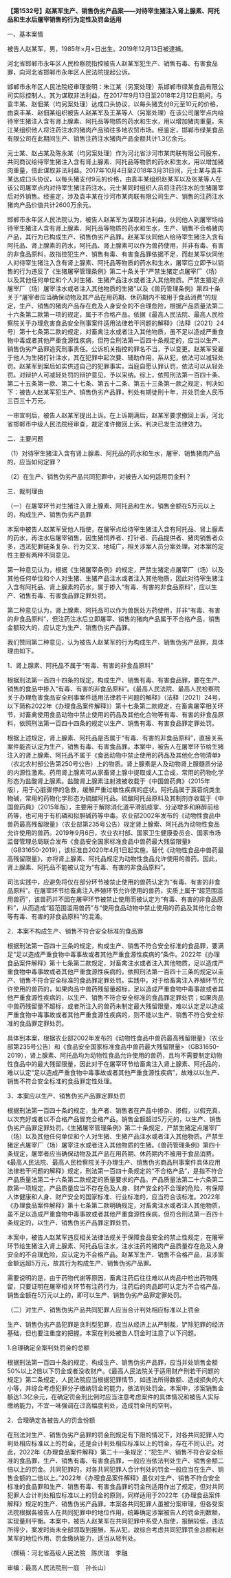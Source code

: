 **【第1532号】赵某军生产、销售伪劣产品案——对待宰生猪注入肾上腺素、阿托品和生水后屠宰销售的行为定性及罚金适用**

一、基本案情

被告人赵某军，男，1985年×月×日出生。2019年12月13日被逮捕。

河北省邯郸市永年区人民检察院指控被告人赵某军犯生产、销售有毒、有害食品罪，向河北省邯郸市永年区人民法院提起公诉。

邯郸市永年区人民法院经审理查明：朱江某（另案处理）系邯郸市绿某食品有限公司实际控制人，其为谋取非法利益，在2017年9月13日至2018年2月12日期间，与袁丰某、赵佃某（均另案处理）达成口头协议，以每头猪支付8元至10元的价格，由袁丰某、赵佃某组织被告人赵某军及王某等人（另案处理）在该公司屠宰点内给待宰生猪注入含有肾上腺素、阿托品等物质的药水和生水，用以增加猪肉重量。朱江某组织他人将注药注水的猪肉产品销往多地农贸市场。经鉴定，邯郸市绿某食品有限公司在此期间生产、销售注药注水猪肉产品金额共计1.3亿余元。

元士某、赵占某及陈永某（均另案处理）作为河北省沙河市某肉联有限公司股东，共同商议给待宰生猪注入含有肾上腺素、阿托品等物质的药水和生水，用以增加猪肉重量，借此谋取非法利益。2017年10月4日至2018年3月31日间，元士某与袁丰某达成口头协议，以每头猪支付9元的价格，由袁丰某组织赵某军以及张某等人在该公司屠宰点内对待宰生猪注药注水。元士某同时组织人员将注药注水的生猪屠宰后对外销售。经鉴定，涉及袁丰某在沙河市某肉联有限公司生产、销售的注药注水猪肉产品价值共计2600万余元。

邯郸市永年区人民法院认为，被告人赵某军为谋取非法利益，伙同他人到屠宰场给待宰生猪注人含有肾上腺素、阿托品等物质的药水和生水，生产、销售不合格猪肉产品，其行为已构成生产、销售伪劣产品罪。赵某军伙同他人给待宰生猪注入含有阿托品、肾上腺素的药水，阿托品、肾上腺素可以作为兽药使用，并非有毒、有害的非食品原料，故指控犯生产、销售有毒、有害食品罪依据不足，而赵某军伙同他人对待宰生猪注入含有肾上腺素、阿托品等物质的药水和生水，屠宰后立即予以销售的行为违反了《生猪屠宰管理条例》第二十条关于“严禁生猪定点屠宰厂（场）以及其他任何单位和个人对生猪、生猪产品注水或者注入其他物质。严禁生猎定点屠宰厂（场）屠宰注水或者注入其他物质的生猪”以及《兽药管理条例》第四十条关于“屠宰者应当确保动物及其产品在用药期、休药期内不被用于食品消费”的规定，生产、销售的猪肉产品存在危及人身安全的不合理危险，根据产品质量法第二十六条第二款第一项的规定，属于不合格产品。依据《最高人民法院、最高人民检察院关于办理危害食品安全刑事案件适用法律若干问题的解释》（法释〔2021〕24号）第十七条第二款的规定，对畜禽注水或者注入其他物质，虽不足以造成严重食物中毒或者其他严重食源性疾病，但符合刑法第一百四十条规定的，应当以生产、销售伪劣产品罪追究刑事责任。公诉机关指控的罪名不当，予以变更。赵某军受雇于他人为生猪打针注水，其在犯罪中起次要、辅助作用，系从犯，依法可以减轻处罚。赵某军到案后如实供述自己的犯罪事实，当庭自愿认罪认罚，依法可以从轻处罚。对辩护人可减轻处罚的辩护意见，予以采纳。综上，依照刑法第一百四十条、第二十五条第一款、第二十七条、第五十二条、第五十三条第一款之规定，判决如下：被告人赵某军犯生产、销售伪劣产品罪，判处有期徒刑十年，并处罚金人民币三百三十万元。

一审宣判后，被告人赵某军提出上诉。在上诉期满后，赵某军要求撤回上诉，河北省邯郸市中级人民法院经审查，裁定准许撤回上诉。判决已发生法律效力。

二、主要问题

（1）对待宰生猪注入含有肾上腺素、阿托品的药水和生水，屠宰、销售猪肉产品的，应当如何定罪？

（2）在生产、销售伪劣产品共同犯罪中，对被告人如何适用罚金刑？

三、裁判理由

（一）在屠宰环节对生猪注入肾上腺素、阿托品和生水，销售金额在5万元以上的，构成生产、销售伪劣产品罪

本案中被告人赵某军受他人指使，在屠宰点给待宰生猪注入含有阿托品、肾上腺素的药水，再注水后屠宰销售，因生猪饲养者、打针者、药品提供者、猪肉销售者众多，违法犯罪链条复杂、行为交叉、地域广，相关涉案人员分案处理。对本案的定性主要有两种不同意见。

第一种意见认为，根据《生猪屠宰条例》的规定，严禁生猪定点屠宰厂（场）以及其他任何单位和个人对生猪、生猪产品注水或者注入其他物质，因此对待宰生猪注入含有阿托品、肾上腺素的药水，属于掺入“有毒、有害的非食品原料”，应以生产、销售有毒、有害食品罪定罪处罚。

第二种意见认为，肾上腺素、阿托品可以作为兽医处方药使用，并非“有毒、有害的非食品原料”，但注药注水后立即屠宰、销售的猪肉产品属于不合格产品，销售金额较大的，应认定为生产、销售伪劣产品罪。

我们赞同第二种意见，认为被告人赵某军的行为构成生产、销售伪劣产品罪，具体理由如下。

1．肾上腺素、阿托品不属于“有毒、有害的非食品原料”

根据刑法第一百四十四条的规定，构成生产、销售有毒、有害食品罪，要在生产、销售的食品中掺入“有毒、有害的非食品原料”。《最高人民法院、最高人民检察院关于办理危害食品安全刑事案件适用法律若干问题的解释》（法释〔2021〕24号，以下简称2022年《办理食品案件解释》）第十七条第二款规定，在畜禽屠宰相关环节，对畜禽使用食品动物中禁止使用的药品及其他化合物等有毒、有害的非食品原料，依照刑法第一百四十四条的规定以生产、销售有毒、有害食品罪定罪处罚。

根据上述规定，肾上腺素、阿托品是否属于“有毒、有害的非食品原料”，直接关系案件能否认定为生产，销售有毒、有害食品罪。本案中，被告人在屠宰环节给生猪注入的肾上腺素、阿托品不属于《食品动物中禁止使用的药品及其他化合物清单》（农北农村部公告第250号公告）上的物质。肾上腺素是人及动物肾上腺髓质分泌的内源性激素。药用肾上腺素可从家畜肾上腺中提取或人工合成，常用的药物化学形态为盐酸肾上腺素。盐酸肾上腺素注射液被收载于《中国兽药典》（2015年版），用于心脏骤停的急救，缓解严重过敏性疾病的症状。阿托品属于莨菪烷类生物碱，常用的药物化学形态为硫酸阿托品。硫酸阿托品原料及其制剂亦收载于《中国兽药典》（2015年版），主要用于解除消化道平滑肌痉挛、分泌增多和麻醉前给药等，也可用于有机磷和拟胆碱药等中毒。农业部2002年发布的《动物性食品中兽药最高残留限量》（农业部第235号公告）规定肾上腺索、阿托品为动物性食品允许使用的兽药。2019年9月6日，农业农村部、国家卫生健康委员会、国家市场监督管理总局联合发布《食品安全国家标准食品中兽药最大残留限量》（GB31650-2019），该标准自2020年4月1日起实施，替代《动物性食品中兽药最高残留限量》，亦将肾上腺素、阿托品规定为动物性食品允许使用的兽药。因此，肾上腺素、阿托品不能被认定为“有毒、有害的非食品原料”。

司法实践中，应避免将仅在部分环节被禁止使用的兽药认定为“有毒、有害的非食品原料”。在屠宰环节给畜禽注入养殖环节允许使用的兽药，实质上属于“超范围滥用兽药”，该兽药并不因在屠宰环节被禁止使用而被认定为“有毒、有害的非食品原料”，从而造成“超范围滥用兽药”与“使用食品动物中禁止使用的药品及其他化合物等有毒、有害的非食品原料”的混淆。

2．本案不构成生产、销售不符合安全标准的食品罪

根据刑法第一百四十三条的规定，构成生产、销售不符合安全标准的食品罪，要满足“足以造成严重食物中毒事故或者其他严重食源性疾病的”条件。2022年《办理食品案件解释》第十七条第二款规定，对畜禽注水或者注入其他物质，足以造成严重食物中毒事故或者其他严重食源性疾病的，依照刑法第一百四十三条的规定以圭产、销售不符合安全标准的食品罪定罪处罚。实践中，对于给畜禽注入养殖环节允许使用的兽药的，如果肉品中兽药残留量超标，足以造成严重食物中毒事故或者其他严重食源性疾病的，以生产、销售不符合安全标准的食品罪定罪处罚；如果肉品中兽药残留量不超标，或者所注入的兽药未制定最大残留限量，难以认定足以造成严重食物中毒事故或者其他严重食源性疾病的，则不能以生产、销售不符合安全标准的食品罪定罪处罚。

具体到本案，根据农业部2002年发布的《动物性食品中兽药最高残留限量》（农业部第235号公告）和《食品安全国家标准食品中兽药最大残留限量>（GB31650-2019），肾上腺素、阿托品均为动物性食品允许使用的兽药，且均不需要制定动物性食品中的最大残留限量，因此对于在屠宰环节给畜禽注入肾上腺素、阿托品的，难以认定“足以造成严重食物中毒事故或者其他严重食源性疾病”，故难以以生产、销售不符合安全标准的食品罪定性处理。

3．本案应以生产、销售伪劣产品罪定罪处罚

根据刑法第一百四十条的规定，生产者、销售者在产品中掺杂、掺假，以假充真，以次充好或者以不合格产品冒充合格产品，销售金额超过5万元的，以生产、销售伪劣产品罪定罪处罚。《生猪屠宰管理条例》第二十条规定，严禁生猪定点屠宰厂（场）以及其他任何单位和个人对生猪、生猪产品注水或者注入其他物质。严禁生猪定点屠宰厂（场）屠宰注水或者注入其他物质的生猪。《兽药管理条例》第四十条规定，屠宰者应当确保动物及其产品在用药期、休药期内不被用于食品消费。《最高人民法院、最高人民检察院关于办理生产、销售伪劣商品刑事案件具体应用法律若干问题的解释》规定，刑法第一百四十条规定的“不合格产品”，是指不符合产品质量法第二十六条第二款规定的质量要求的产品。产品质量法第二十六条第二款第一项规定，产品质量应当不存在危及人身、财产安全的不合理的危险，有保障人体健康和人身、财产安全的国家标准、行业标准的，应当符合该标准。2022年《办理食品案件解释》第十七条第二款明确规定，对畜禽注水或者注人其他物质，虽不足以造成严重食物中毒事故或者其他严重食源性疾病，但符合刑法第一百四十条规定的，以生产、销售伪劣产品罪定罪处罚。

本案中，被告人赵某军违反相关法律法规关于保障食品安全的禁止性规定，在屠宰环节给生猪注入肾上腺素、阿托品后注水，注水注药的猪肉产品质量存在危及人身安全的不合理危险，应认定为不合格产品。赵某军生产、销售不合格产品，且涉案金额远超5万元，故其行为构成生产、销售伪劣产品罪。

需要说明的是，由于药物代谢等原因，畜禽注药后往往难以从肉品中检出药物残留，只要证明在屠宰相关环节有注药行为，注药后的肉品即可认定为不合格产品，销售金额在5万元以上的，即可以生产、销售伪劣产品罪定罪处罚。

（二）对生产、销售伪劣产品共同犯罪人应当合计判处相应标准以上罚金

生产、销售伪劣产品犯罪是贪利型犯罪，应当从经济上从严制裁，铲除犯罪的经济基础，但也要注重度的把握。本案在判处被告人罚金时注意了以下问题。

1.合理确定全案判处罚金的总额

根据刑法第一百四十条的规定，构成生产、销售伪劣产品罪，应当并处销售金额50%以上2倍以下罚金或者没收财产。《最高人民法院关于适用财产刑若干问题的规定》第二条规定，人民法院应当根据犯罪情节，如违法所得数额、造成损失的大小等，并综合考虑犯罪分子缴纳罚金的能力，依法判处罚金。本案中，涉案销售金额达1.3亿余元，在确定罚金刑比例时应当注意考虑案件的具体情况和被告人实际缴纳能力，不宜一味强调在过高幅度判处，造成罚金刑的空判。

2．合理确定各被告人的罚金份额

在刑法对生产、销售伪劣产品罪的罚金刑规定有下限的情况下，对各共同犯罪人均判处相应标准以上的罚金，还是合计判处相应标准以上的罚金，存在不同认识。对此，2022年《办理食品案件解释》第二十一条规定：“犯生产、销售不符合安全标准的食品罪，生产、销售有毒、有害食品罪，一般应当依法判处生产、销售金额二倍以上的罚金。共同犯罪的，对各共同犯罪人合计判处的罚金一般应当在生产、销售金额的二倍以上。”2022年《办理食品案件解释》虽仅对生产、销售不符合安全标准的食品罪和生产、销售有毒、有害食品罪的罚金刑适用作出了规定，但对共同犯罪人合计判处相应标准以上的罚金的原则，同样适用于2022年《办理食品案件解释》规定的生产、销售伪劣产品罪。本案各共同犯罪人虽被分案审理，但各受案法院根据各被告人在共同犯罪中的地位作用，统筹确定涉案被告人的罚金刑数额，实现量刑平衡。本案中，被告人赵某军在共同犯罪中系受人指使，报酬较低，违法所得少，案发时尚未全部领取到报酬，系从犯，故综合考虑共同犯罪罚金总额和赵某军的地位作用、罚金缴纳能力，适当从轻判处。

（撰稿：河北省高级人民法院　陈庆瑞　李融

审编：最高人民法院刑一庭　孙长山）